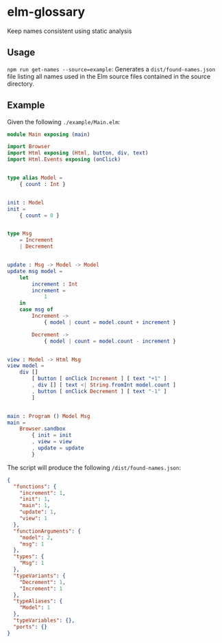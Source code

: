 # elm-glossary
 Keep names consistent using static analysis

## Usage

`npm run get-names --source=example`: Generates a `dist/found-names.json` file listing all names used in the Elm source files contained in the source directory.

## Example

Given the following `./example/Main.elm`:
```elm
module Main exposing (main)

import Browser
import Html exposing (Html, button, div, text)
import Html.Events exposing (onClick)


type alias Model =
    { count : Int }


init : Model
init =
    { count = 0 }


type Msg
    = Increment
    | Decrement


update : Msg -> Model -> Model
update msg model =
    let
        increment : Int
        increment =
            1
    in
    case msg of
        Increment ->
            { model | count = model.count + increment }

        Decrement ->
            { model | count = model.count - increment }


view : Model -> Html Msg
view model =
    div []
        [ button [ onClick Increment ] [ text "+1" ]
        , div [] [ text <| String.fromInt model.count ]
        , button [ onClick Decrement ] [ text "-1" ]
        ]


main : Program () Model Msg
main =
    Browser.sandbox
        { init = init
        , view = view
        , update = update
        }
```

The script will produce the following `/dist/found-names.json`:
```json
{
  "functions": {
    "increment": 1,
    "init": 1,
    "main": 1,
    "update": 1,
    "view": 1
  },
  "functionArguments": {
    "model": 2,
    "msg": 1
  },
  "types": {
    "Msg": 1
  },
  "typeVariants": {
    "Decrement": 1,
    "Increment": 1
  },
  "typeAliases": {
    "Model": 1
  },
  "typeVariables": {},
  "ports": {}
}
```
